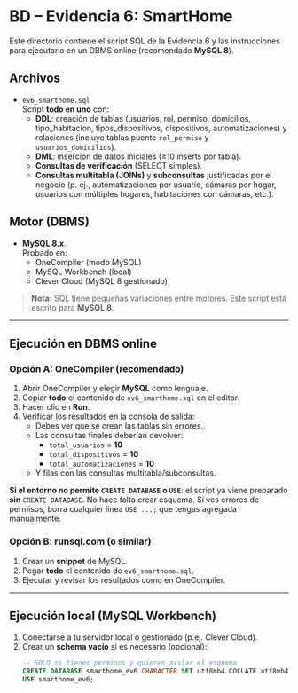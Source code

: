 # BD – Evidencia 6: SmartHome

Este directorio contiene el script SQL de la Evidencia 6 y las instrucciones para ejecutarlo en un DBMS online (recomendado **MySQL 8**).

## Archivos

- `ev6_smarthome.sql`  
  Script **todo en uno** con:
  - **DDL**: creación de tablas (usuarios, rol, permiso, domicilios, tipo_habitacion, tipos_dispositivos, dispositivos, automatizaciones) y relaciones (incluye tablas puente `rol_permiso` y `usuarios_domicilios`).
  - **DML**: inserción de datos iniciales (≥10 inserts por tabla).
  - **Consultas de verificación** (SELECT simples).
  - **Consultas multitabla (JOINs)** y **subconsultas** justificadas por el negocio (p. ej., automatizaciones por usuario, cámaras por hogar, usuarios con múltiples hogares, habitaciones con cámaras, etc.).

## Motor (DBMS)

- **MySQL 8.x**.  
  Probado en:
  - OneCompiler (modo MySQL)
  - MySQL Workbench (local)
  - Clever Cloud (MySQL 8 gestionado)

> **Nota:** SQL tiene pequeñas variaciones entre motores. Este script está escrito para **MySQL 8**.

---

## Ejecución en DBMS online

### Opción A: OneCompiler (recomendado)
1. Abrir OneCompiler y elegir **MySQL** como lenguaje.
2. Copiar **todo** el contenido de `ev6_smarthome.sql` en el editor.
3. Hacer clic en **Run**.
4. Verificar los resultados en la consola de salida:
   - Debes ver que se crean las tablas sin errores.
   - Las consultas finales deberían devolver:
     - `total_usuarios` = **10**
     - `total_dispositivos` = **10**
     - `total_automatizaciones` = **10**
   - Y filas con las consultas multitabla/subconsultas.

**Si el entorno no permite `CREATE DATABASE` o `USE`**: el script ya viene preparado **sin** `CREATE DATABASE`. No hace falta crear esquema. Si ves errores de permisos, borra cualquier línea `USE ...;` que tengas agregada manualmente.

### Opción B: runsql.com (o similar)
1. Crear un **snippet** de MySQL.
2. Pegar **todo** el contenido de `ev6_smarthome.sql`.
3. Ejecutar y revisar los resultados como en OneCompiler.

---

## Ejecución local (MySQL Workbench)

1. Conectarse a tu servidor local o gestionado (p.ej. Clever Cloud).
2. Crear un **schema vacío** si es necesario (opcional):
   ```sql
   -- SOLO si tienes permisos y quieres aislar el esquema
   CREATE DATABASE smarthome_ev6 CHARACTER SET utf8mb4 COLLATE utf8mb4_0900_ai_ci;
   USE smarthome_ev6;